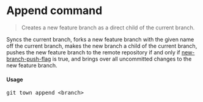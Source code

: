 <h1 textrun="command-heading">Append command</h1>

<blockquote textrun="command-summary">
Creates a new feature branch as a direct child of the current branch.
</blockquote>

<a textrun="command-description">

Syncs the current branch,
forks a new feature branch with the given name off the current branch,
makes the new branch a child of the current branch,
pushes the new feature branch to the remote repository
if and only if <a href="./new-branch-push-flag.md">new-branch-push-flag</a>
is true,
and brings over all uncommitted changes to the new feature branch.
</a>

#### Usage

<pre textrun="command-usage">
git town append &lt;branch&gt;
</pre>
